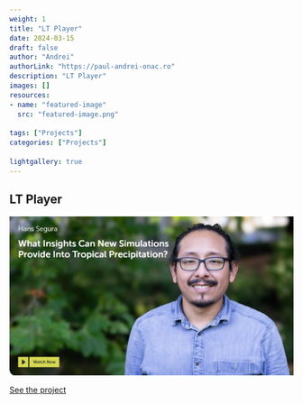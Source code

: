 ```yaml
---
weight: 1
title: "LT Player"
date: 2024-03-15
draft: false
author: "Andrei"
authorLink: "https://paul-andrei-onac.ro"
description: "LT Player"
images: []
resources:
- name: "featured-image"
  src: "featured-image.png"

tags: ["Projects"]
categories: ["Projects"]

lightgallery: true
---
```


## LT Player

![LT Player](./image.png)

[See the project](https://player.lt.org/)
